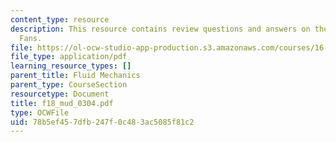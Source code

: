 ```yaml
---
content_type: resource
description: This resource contains review questions and answers on the topic of Expansion
  Fans.
file: https://ol-ocw-studio-app-production.s3.amazonaws.com/courses/16-01-unified-engineering-i-ii-iii-iv-fall-2005-spring-2006/78b5ef457dfb247f0c483ac5085f81c2_f18_mud_0304.pdf
file_type: application/pdf
learning_resource_types: []
parent_title: Fluid Mechanics
parent_type: CourseSection
resourcetype: Document
title: f18_mud_0304.pdf
type: OCWFile
uid: 78b5ef45-7dfb-247f-0c48-3ac5085f81c2
---
```

